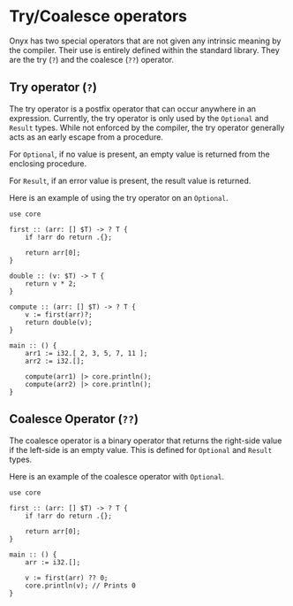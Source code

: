 # Try/Coalesce operators

Onyx has two special operators that are not given any intrinsic meaning by the compiler.
Their use is entirely defined within the standard library.
They are the try (`?`) and the coalesce (`??`) operator.

## Try operator (`?`)

The try operator is a postfix operator that can occur anywhere in an expression.
Currently, the try operator is only used by the `Optional` and `Result` types.
While not enforced by the compiler, the try operator generally acts as an early escape from a procedure.

For `Optional`, if no value is present, an empty value is returned from the enclosing procedure.

For `Result`, if an error value is present, the result value is returned.

Here is an example of using the try operator on an `Optional`.
```onyx
use core

first :: (arr: [] $T) -> ? T {
    if !arr do return .{};

    return arr[0];
}

double :: (v: $T) -> T {
    return v * 2;
}

compute :: (arr: [] $T) -> ? T {
    v := first(arr)?;
    return double(v);
}

main :: () {
    arr1 := i32.[ 2, 3, 5, 7, 11 ];
    arr2 := i32.[];

    compute(arr1) |> core.println();
    compute(arr2) |> core.println();
}

```

## Coalesce Operator (`??`)

The coalesce operator is a binary operator that returns the right-side value if the left-side is an empty value.
This is defined for `Optional` and `Result` types.

Here is an example of the coalesce operator with `Optional`.

```onyx
use core

first :: (arr: [] $T) -> ? T {
    if !arr do return .{};

    return arr[0];
}

main :: () {
    arr := i32.[];

    v := first(arr) ?? 0;
    core.println(v); // Prints 0
}

```


